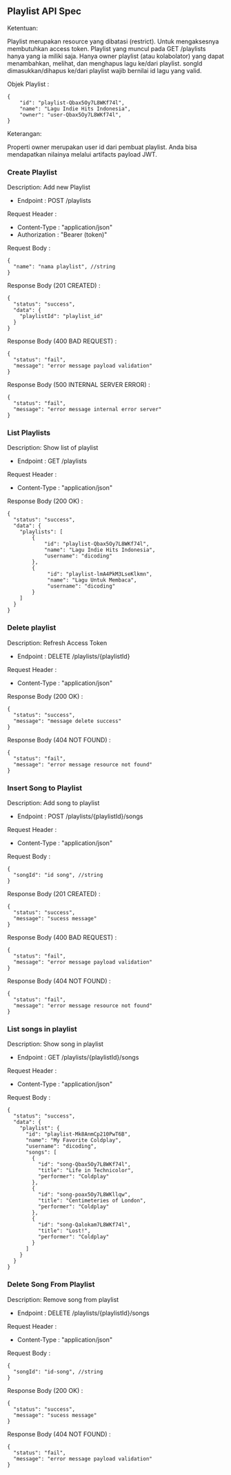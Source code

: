 ## Playlist API Spec

Ketentuan:

Playlist merupakan resource yang dibatasi (restrict). Untuk mengaksesnya membutuhkan access token.
Playlist yang muncul pada GET /playlists hanya yang ia miliki saja.
Hanya owner playlist (atau kolabolator) yang dapat menambahkan, melihat, dan menghapus lagu ke/dari playlist.
songId dimasukkan/dihapus ke/dari playlist wajib bernilai id lagu yang valid.

Objek Playlist :

```
{
    "id": "playlist-Qbax5Oy7L8WKf74l",
    "name": "Lagu Indie Hits Indonesia",
    "owner": "user-Qbax5Oy7L8WKf74l",
}
```

Keterangan:

Properti owner merupakan user id dari pembuat playlist. Anda bisa mendapatkan nilainya melalui artifacts payload JWT.

### Create Playlist

Description: Add new Playlist

- Endpoint : POST /playlists

Request Header :

- Content-Type : "application/json"
- Authorization : "Bearer (token)"

Request Body :

```
{
  "name": "nama playlist", //string
}
```

Response Body (201 CREATED) :

```
{
  "status": "success",
  "data": {
    "playlistId": "playlist_id"
  }
}
```

Response Body (400 BAD REQUEST) :

```
{
  "status": "fail",
  "message": "error message payload validation"
}
```

Response Body (500 INTERNAL SERVER ERROR) :

```
{
  "status": "fail",
  "message": "error message internal error server"
}
```

### List Playlists

Description: Show list of playlist

- Endpoint : GET /playlists

Request Header :

- Content-Type : "application/json"

Response Body (200 OK) :

```
{
  "status": "success",
  "data": {
    "playlists": [
        {
            "id": "playlist-Qbax5Oy7L8WKf74l",
            "name": "Lagu Indie Hits Indonesia",
            "username": "dicoding"
        },
        {
             "id": "playlist-lmA4PkM3LseKlkmn",
             "name": "Lagu Untuk Membaca",
             "username": "dicoding"
        }
    ]
  }
}
```

### Delete playlist

Description: Refresh Access Token

- Endpoint : DELETE /playlists/{playlistId}

Request Header :

- Content-Type : "application/json"

Response Body (200 OK) :

```
{
  "status": "success",
  "message": "message delete success"
}
```

Response Body (404 NOT FOUND) :

```
{
  "status": "fail",
  "message": "error message resource not found"
}
```

### Insert Song to Playlist

Description: Add song to playlist

- Endpoint : POST /playlists/{playlistId}/songs

Request Header :

- Content-Type : "application/json"

Request Body :

```
{
  "songId": "id song", //string
}
```

Response Body (201 CREATED) :

```
{
  "status": "success",
  "message": "sucess message"
}
```

Response Body (400 BAD REQUEST) :

```
{
  "status": "fail",
  "message": "error message payload validation"
}
```

Response Body (404 NOT FOUND) :

```
{
  "status": "fail",
  "message": "error message resource not found"
}
```

### List songs in playlist

Description: Show song in playlist

- Endpoint : GET /playlists/{playlistId}/songs

Request Header :

- Content-Type : "application/json"

Request Body :

```
{
  "status": "success",
  "data": {
    "playlist": {
      "id": "playlist-Mk8AnmCp210PwT6B",
      "name": "My Favorite Coldplay",
      "username": "dicoding",
      "songs": [
        {
          "id": "song-Qbax5Oy7L8WKf74l",
          "title": "Life in Technicolor",
          "performer": "Coldplay"
        },
        {
          "id": "song-poax5Oy7L8WKllqw",
          "title": "Centimeteries of London",
          "performer": "Coldplay"
        },
        {
          "id": "song-Qalokam7L8WKf74l",
          "title": "Lost!",
          "performer": "Coldplay"
        }
      ]
    }
  }
}

```

### Delete Song From Playlist

Description: Remove song from playlist

- Endpoint : DELETE /playlists/{playlistId}/songs

Request Header :

- Content-Type : "application/json"

Request Body :

```
{
  "songId": "id-song", //string
}
```

Response Body (200 OK) :

```
{
  "status": "success",
  "message": "sucess message"
}
```

Response Body (404 NOT FOUND) :

```
{
  "status": "fail",
  "message": "error message payload validation"
}
```
